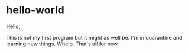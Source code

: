 # hello-world


Hello,

This is not my first program but it might as well be. I'm in quarantine and learning new things.
Whelp. That's all for now.

